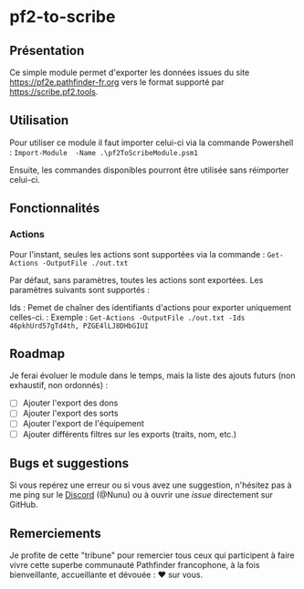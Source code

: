 
# pf2-to-scribe

## Présentation

Ce simple module permet d'exporter les données issues du site https://pf2e.pathfinder-fr.org vers le format supporté par https://scribe.pf2.tools.


## Utilisation

Pour utiliser ce module il faut importer celui-ci via la commande Powershell :
`Import-Module  -Name .\pf2ToScribeModule.psm1`

Ensuite, les commandes disponibles pourront être utilisée sans réimporter celui-ci.

## Fonctionnalités
### Actions
Pour l'instant, seules les actions sont supportées via la commande :
`Get-Actions -OutputFile ./out.txt`

Par défaut, sans paramètres, toutes les actions sont exportées.
Les paramètres suivants sont supportés :

Ids
: Pemet de chaîner des identifiants d'actions pour exporter uniquement celles-ci.
: Exemple : `Get-Actions -OutputFile ./out.txt -Ids 46pkhUrd57gTd4th, PZGE4lLJ8DHbGIUI`

## Roadmap
Je ferai évoluer le module dans le temps, mais la liste des ajouts futurs (non exhaustif, non ordonnés) :
- [ ] Ajouter l'export des dons
- [ ] Ajouter l'export des sorts
- [ ] Ajouter l'export de l'équipement
- [ ] Ajouter différents filtres sur les exports (traits, nom, etc.)

## Bugs et suggestions
Si vous repérez une erreur ou si vous avez une suggestion, n'hésitez pas à me ping sur le [Discord](https://discord.gg/MYqudHH) (@Nunu) ou à ouvrir une *issue* directement sur GitHub.

## Remerciements
Je profite de cette "tribune" pour remercier tous ceux qui participent à faire vivre cette superbe communauté Pathfinder francophone, à la fois bienveillante, accueillante et dévouée : :heart: sur vous.